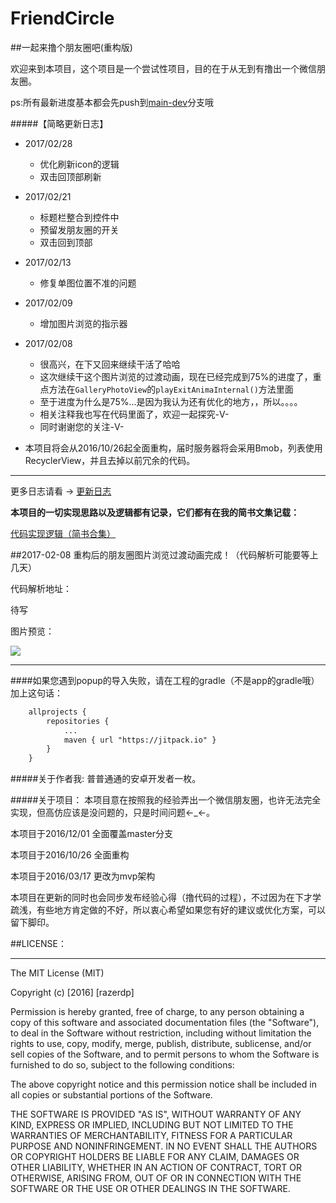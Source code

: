 # FriendCircle
##一起来撸个朋友圈吧(重构版)

欢迎来到本项目，这个项目是一个尝试性项目，目的在于从无到有撸出一个微信朋友圈。</br>

ps:所有最新进度基本都会先push到[main-dev](https://github.com/razerdp/FriendCircle/tree/main-dev)分支哦

#####【简略更新日志】
 - 2017/02/28
    + 优化刷新icon的逻辑
    + 双击回顶部刷新

 - 2017/02/21
    + 标题栏整合到控件中
    + 预留发朋友圈的开关
    + 双击回到顶部

 - 2017/02/13
    + 修复单图位置不准的问题

 - 2017/02/09
    + 增加图片浏览的指示器

 - 2017/02/08
    + 很高兴，在下又回来继续干活了哈哈
    + 这次继续干这个图片浏览的过渡动画，现在已经完成到75%的进度了，重点方法在`GalleryPhotoView`的`playExitAnimaInternal()`方法里面
    + 至于进度为什么是75%...是因为我认为还有优化的地方，，所以。。。。
    + 相关注释我也写在代码里面了，欢迎一起探究-V-
    + 同时谢谢您的关注-V-

 - 本项目将会从2016/10/26起全面重构，届时服务器将会采用Bmob，列表使用RecyclerView，并且去掉以前冗余的代码。

---

更多日志请看 → [更新日志](https://github.com/razerdp/FriendCircle/blob/master/UPDATE_LOG.md)

**本项目的一切实现思路以及逻辑都有记录，它们都有在我的简书文集记载：**

[代码实现逻辑（简书合集）](http://www.jianshu.com/notebooks/3224048/latest)


##2017-02-08
重构后的朋友圈图片浏览过渡动画完成！（代码解析可能要等上几天）

代码解析地址：

待写

图片预览：

![](https://github.com/razerdp/FriendCirclePreview/blob/master/img/2017-02-08%E5%9B%BE%E7%89%87%E9%80%80%E5%87%BA%E5%8A%A8%E7%94%BB.gif)

***

####如果您遇到popup的导入失败，请在工程的gradle（不是app的gradle哦）加上这句话：

```xml
	allprojects {
		repositories {
			...
			maven { url "https://jitpack.io" }
		}
	}
```


#####关于作者我:
普普通通的安卓开发者一枚。

#####关于项目：
本项目意在按照我的经验弄出一个微信朋友圈，也许无法完全实现，但高仿应该是没问题的，只是时间问题←_←。

本项目于2016/12/01 全面覆盖master分支

本项目于2016/10/26 全面重构

本项目于2016/03/17 更改为mvp架构



本项目在更新的同时也会同步发布经验心得（撸代码的过程），不过因为在下才学疏浅，有些地方肯定做的不好，所以衷心希望如果您有好的建议或优化方案，可以留下脚印。

##LICENSE：
***
The MIT License (MIT)

Copyright (c) [2016] [razerdp]

Permission is hereby granted, free of charge, to any person obtaining a copy of this software and associated documentation files (the "Software"), to deal in the Software without restriction, including without limitation the rights to use, copy, modify, merge, publish, distribute, sublicense, and/or sell copies of the Software, and to permit persons to whom the Software is furnished to do so, subject to the following conditions:

The above copyright notice and this permission notice shall be included in all copies or substantial portions of the Software.

THE SOFTWARE IS PROVIDED "AS IS", WITHOUT WARRANTY OF ANY KIND, EXPRESS OR IMPLIED, INCLUDING BUT NOT LIMITED TO THE WARRANTIES OF MERCHANTABILITY, FITNESS FOR A PARTICULAR PURPOSE AND NONINFRINGEMENT. IN NO EVENT SHALL THE AUTHORS OR COPYRIGHT HOLDERS BE LIABLE FOR ANY CLAIM, DAMAGES OR OTHER LIABILITY, WHETHER IN AN ACTION OF CONTRACT, TORT OR OTHERWISE, ARISING FROM, OUT OF OR IN CONNECTION WITH THE SOFTWARE OR THE USE OR OTHER DEALINGS IN THE SOFTWARE.



